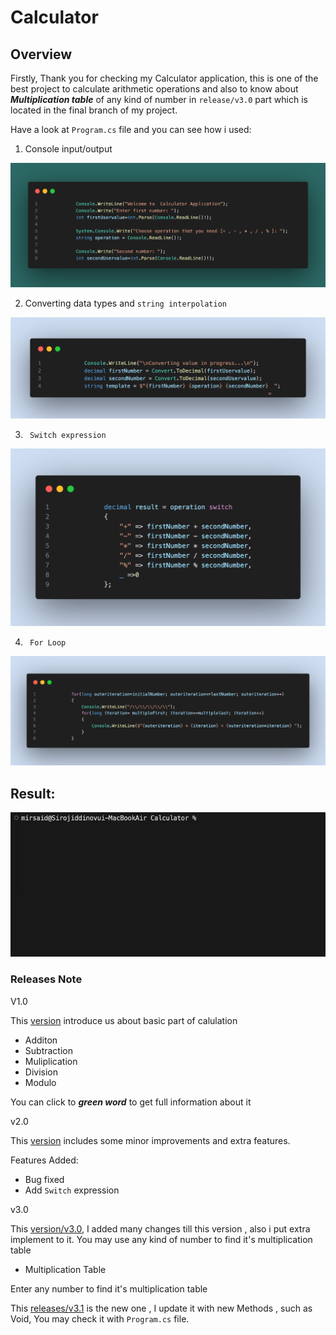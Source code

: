 # Calculator

## Overview
Firstly, Thank you for checking my Calculator application, this is one of the best project to calculate arithmetic operations and also to know about ***Multiplication table*** of any kind of number in `release/v3.0` part which is located in the final branch of my project.

Have a look at `Program.cs` file and you can see how i used:

1. Console input/output

![](./Assets/input%20output)



2. Converting data types and `string interpolation`

![](./Assets/converting%20and%20string%20Interpolition)



3. ` Switch expression`

![](./Assets/Switch%20expression)


4. ` For Loop`

![](./Assets/for%20loop)

## Result:

![](./Assets/Jul-25-2023%2010-00-46.gif)


### Releases Note

V1.0

This [version](https://github.com/Mirsaid04/Calculator/tree/releases/v1.0) introduce us about basic part of calulation

* Additon
* Subtraction
* Muliplication
* Division
* Modulo

You can click to ***green word*** to get full information about it

v2.0

This [version](https://github.com/Mirsaid04/Calculator/tree/releases/v2.0) includes some minor improvements and extra features.

Features Added:

* Bug fixed
* Add `Switch` expression

v3.0 

This [version/v3.0](https://github.com/Mirsaid04/Calculator/tree/releases/v3.0), I added many changes till this version , also i put extra implement to it. You may use any kind of number to find it's multiplication table 

 * Multiplication Table

  Enter any number to find it's multiplication table

This [releases/v3.1](https://github.com/Mirsaid04/Calculator/tree/releases/v3.1) is the new one , I update it with new Methods , such as Void, You may check it with `Program.cs` file.









